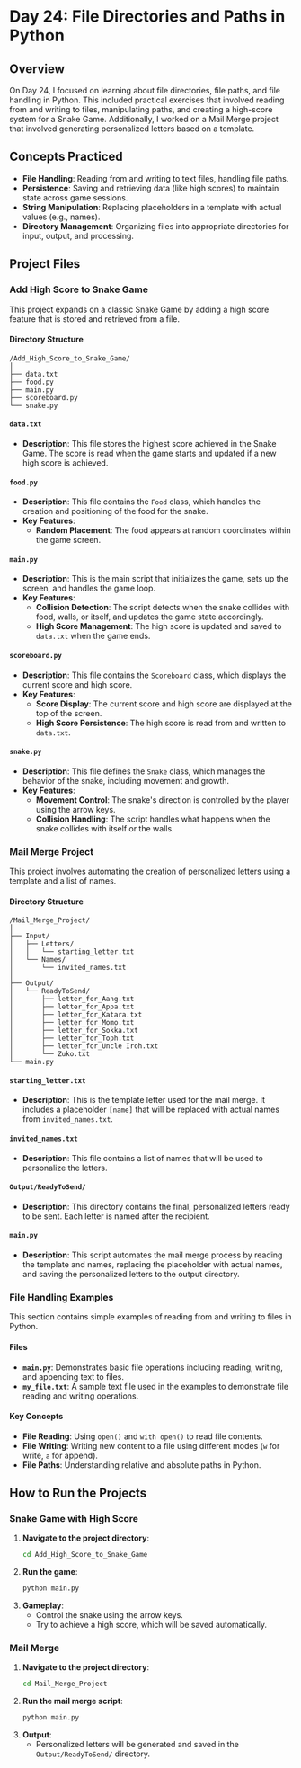 # Day 24: File Directories and Paths in Python

## Overview

On Day 24, I focused on learning about file directories, file paths, and file handling in Python. This included practical exercises that involved reading from and writing to files, manipulating paths, and creating a high-score system for a Snake Game. Additionally, I worked on a Mail Merge project that involved generating personalized letters based on a template.

## Concepts Practiced

- **File Handling**: Reading from and writing to text files, handling file paths.
- **Persistence**: Saving and retrieving data (like high scores) to maintain state across game sessions.
- **String Manipulation**: Replacing placeholders in a template with actual values (e.g., names).
- **Directory Management**: Organizing files into appropriate directories for input, output, and processing.

## Project Files

### Add High Score to Snake Game

This project expands on a classic Snake Game by adding a high score feature that is stored and retrieved from a file.

#### Directory Structure
```
/Add_High_Score_to_Snake_Game/
│
├── data.txt
├── food.py
├── main.py
├── scoreboard.py
└── snake.py
```

#### `data.txt`
- **Description**: This file stores the highest score achieved in the Snake Game. The score is read when the game starts and updated if a new high score is achieved.

#### `food.py`
- **Description**: This file contains the `Food` class, which handles the creation and positioning of the food for the snake.
- **Key Features**:
  - **Random Placement**: The food appears at random coordinates within the game screen.

#### `main.py`
- **Description**: This is the main script that initializes the game, sets up the screen, and handles the game loop.
- **Key Features**:
  - **Collision Detection**: The script detects when the snake collides with food, walls, or itself, and updates the game state accordingly.
  - **High Score Management**: The high score is updated and saved to `data.txt` when the game ends.

#### `scoreboard.py`
- **Description**: This file contains the `Scoreboard` class, which displays the current score and high score.
- **Key Features**:
  - **Score Display**: The current score and high score are displayed at the top of the screen.
  - **High Score Persistence**: The high score is read from and written to `data.txt`.

#### `snake.py`
- **Description**: This file defines the `Snake` class, which manages the behavior of the snake, including movement and growth.
- **Key Features**:
  - **Movement Control**: The snake's direction is controlled by the player using the arrow keys.
  - **Collision Handling**: The script handles what happens when the snake collides with itself or the walls.

### Mail Merge Project

This project involves automating the creation of personalized letters using a template and a list of names.

#### Directory Structure
```
/Mail_Merge_Project/
│
├── Input/
│   ├── Letters/
│   │   └── starting_letter.txt
│   └── Names/
│       └── invited_names.txt
│
├── Output/
│   └── ReadyToSend/
│       ├── letter_for_Aang.txt
│       ├── letter_for_Appa.txt
│       ├── letter_for_Katara.txt
│       ├── letter_for_Momo.txt
│       ├── letter_for_Sokka.txt
│       ├── letter_for_Toph.txt
│       ├── letter_for_Uncle Iroh.txt
│       └── Zuko.txt
└── main.py
```

#### `starting_letter.txt`
- **Description**: This is the template letter used for the mail merge. It includes a placeholder `[name]` that will be replaced with actual names from `invited_names.txt`.

#### `invited_names.txt`
- **Description**: This file contains a list of names that will be used to personalize the letters.

#### `Output/ReadyToSend/`
- **Description**: This directory contains the final, personalized letters ready to be sent. Each letter is named after the recipient.

#### `main.py`
- **Description**: This script automates the mail merge process by reading the template and names, replacing the placeholder with actual names, and saving the personalized letters to the output directory.

### File Handling Examples

This section contains simple examples of reading from and writing to files in Python.

#### Files
- **`main.py`**: Demonstrates basic file operations including reading, writing, and appending text to files.
- **`my_file.txt`**: A sample text file used in the examples to demonstrate file reading and writing operations.

#### Key Concepts
- **File Reading**: Using `open()` and `with open()` to read file contents.
- **File Writing**: Writing new content to a file using different modes (`w` for write, `a` for append).
- **File Paths**: Understanding relative and absolute paths in Python.



## How to Run the Projects

### Snake Game with High Score
1. **Navigate to the project directory**:
    ```bash
    cd Add_High_Score_to_Snake_Game
    ```
2. **Run the game**:
    ```bash
    python main.py
    ```
3. **Gameplay**:
    - Control the snake using the arrow keys.
    - Try to achieve a high score, which will be saved automatically.

### Mail Merge
1. **Navigate to the project directory**:
    ```bash
    cd Mail_Merge_Project
    ```
2. **Run the mail merge script**:
    ```bash
    python main.py
    ```
3. **Output**:
    - Personalized letters will be generated and saved in the `Output/ReadyToSend/` directory.

